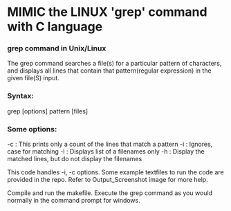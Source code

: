 # MIMIC the LINUX 'grep' command with C language

### grep command in Unix/Linux ###
The grep command searches a file(s) for a particular pattern of characters, and displays all lines that contain that pattern(regular expression) in the given file(S) input.

### Syntax: ###
grep [options] pattern [files]

### Some options: ###
-c : This prints only a count of the lines that match a pattern
-i : Ignores, case for matching
-l : Displays list of a filenames only
-h : Display the matched lines, but do not display the filenames

This code handles -i, -c options.
Some example textfiles to run the code are provided in the repo. Refer to Output_Screenshot image for more help.

Compile and run the makefile. Execute the grep command as you would normally in the command prompt for windows.